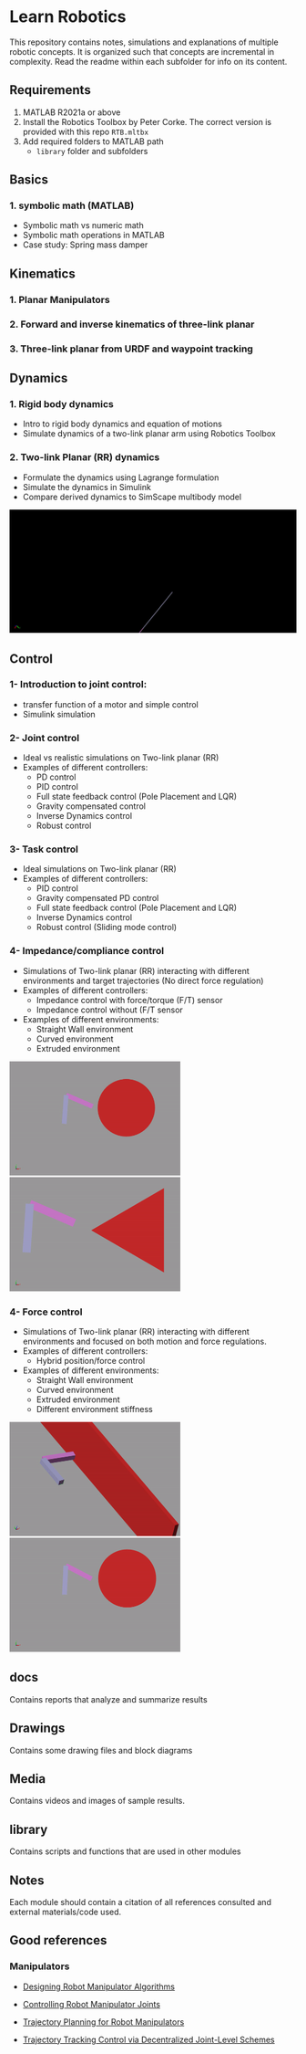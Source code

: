 # **Learn Robotics**
This repository contains notes, simulations and explanations of multiple robotic concepts. It is organized such that concepts are incremental in complexity.
Read the readme within each subfolder for info on its content.

## **Requirements**
1. MATLAB R2021a or above
2. Install the Robotics Toolbox by Peter Corke. The correct version is provided with this repo `RTB.mltbx`
3. Add required folders to MATLAB path
   - `library` folder and subfolders

## **Basics**
### 1. symbolic math (MATLAB)
- Symbolic math vs numeric math
- Symbolic math operations in MATLAB
- Case study: Spring mass damper
## **Kinematics**
###  1. Planar Manipulators
###  2. Forward and inverse kinematics of three-link planar
###  3. Three-link planar from URDF and waypoint tracking

## **Dynamics**
### 1. Rigid body dynamics
- Intro to rigid body dynamics and equation of motions
- Simulate dynamics of a two-link planar arm using Robotics Toolbox
### 2. Two-link Planar (RR) dynamics
- Formulate the dynamics using Lagrange formulation
- Simulate the dynamics in Simulink
- Compare derived dynamics to SimScape multibody model

![](media/twolink_planar_dynamics_1x_friction.gif)

## **Control**
### 1- Introduction to joint control: 
- transfer function of a motor and simple control
- Simulink simulation
### 2- Joint control
- Ideal vs realistic simulations on Two-link planar (RR)
- Examples of different controllers:
    - PD control
    - PID control
    - Full state feedback control (Pole Placement and LQR)
    - Gravity compensated control
    - Inverse Dynamics control
    - Robust control
### 3- Task control
- Ideal simulations on Two-link planar (RR)
- Examples of different controllers:
    - PID control
    - Gravity compensated PD control
    - Full state feedback control (Pole Placement and LQR)
    - Inverse Dynamics control
    - Robust control (Sliding mode control)

### 4- Impedance/compliance control
- Simulations of Two-link planar (RR) interacting with different environments and target trajectories (No direct force regulation)
- Examples of different controllers:
    - Impedance control with force/torque (F/T) sensor 
    - Impedance control without (F/T sensor 
- Examples of different environments:
    - Straight Wall environment
    - Curved environment
    - Extruded environment

<img src="media/impedance_control/sim_4_twolink_impedance_control_curved.gif" width="300" height="200"/>
<img src="media/impedance_control/sim_4_twolink_impedance_control_extruded.gif" width="300" height="200"/>


### 4- Force control
- Simulations of Two-link planar (RR) interacting with different environments and focused on both motion and force regulations.
- Examples of different controllers:
    - Hybrid position/force control
- Examples of different environments:
    - Straight Wall environment
    - Curved environment
    - Extruded environment
    - Different environment stiffness

<img src="media/force_control/sim_5_twolink_force_control_wall.gif" width="300" height="200"/> <img src="media/force_control/sim_5_twolink_force_control_curved.gif" width="300" height="200"/>

## **docs**
  Contains reports that analyze and summarize results

## **Drawings**
Contains some drawing files and block diagrams

## **Media**
Contains videos and images of sample results.

## **library**
Contains scripts and functions that are used in other modules

## **Notes**
Each module should contain a citation of all references consulted and external materials/code used.

## **Good references**
### Manipulators
- [Designing Robot Manipulator Algorithms](https://www.mathworks.com/videos/matlab-and-simulink-robotics-arena-designing-robot-manipulator-algorithms-1515776491590.html?s_tid=vid_pers_recs)

- [Controlling Robot Manipulator Joints](https://www.mathworks.com/videos/matlab-and-simulink-robotics-arena-controlling-robot-manipulator-joints-1521714030608.html)
-  [Trajectory Planning for Robot Manipulators](https://www.mathworks.com/videos/trajectory-planning-for-robot-manipulators-1556705635398.html)

- [Trajectory Tracking Control via Decentralized Joint-Level Schemes](https://github.com/RickyMexx/ttc-decentralized)

